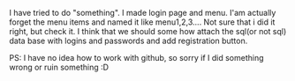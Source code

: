 I have tried to do "something". I made login page and menu. I'am actually forget the menu items and named it like menu1,2,3....
Not sure that i did it right, but check it. 
I think that we should some how attach the sql(or not sql) data base with logins and passwords and add registration button.

PS: I have no idea how to work with github, so sorry if I did something wrong or ruin something :D
